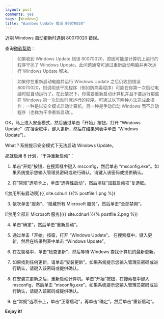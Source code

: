 ```yaml
---
layout: post
comments: yes
tags: [Windows]
title: "Windows Update 错误 80070020"
---
```


近期 Windows 自动更新时遇到 80070020 错误。

查询[微软帮助](http://windows.microsoft.com/zh-cn/windows/windows-update-error-80070020#1TC=windows-7)：

  > 如果收到 Windows Update 错误 80070020，原因可能是计算机上运行的程序干扰了 Windows Update。此问题通常可通过重新启动电脑并再次运行 Windows Update 解决。

  > 如果你在重新启动电脑并运行 Windows Update 之后仍收到错误 80070020，则说明该干扰程序（例如防病毒程序）可能在你第一次启动电脑时就自动运行了。在此情况下，你需要重新启动计算机并且不要运行那些在 Windows 第一次启动时就运行的程序。可通过以下两种方法完成此操作：一种是以安全模式启动计算机，另一种是手动启动 Windows 而不启动程序（也称为干净重新启动）。

OK，马上进入安全模式，然后通过单击「开始」按钮，打开 “Windows Update”（在搜索框中，键入更新，然后在结果列表中单击 “Windows Update”）。

What？系统提示安全模式下无法启动 Windows Update。

那就启用 B 计划，“干净重新启动”：

  1. 单击“开始”按钮，在搜索框中键入 msconfig，然后单击‌ “msconfig.exe”。如果系统提示您输入管理员密码或进行确认，请键入该密码或提供确认。

  2. 在“常规”选项卡上，单击“选择性启动”，然后清除“加载启动项”复选框。

  ![禁用所有启动项]({{ site.cdnurl }}{% postfile 1.png %})

  3. 依次单击“服务”、“隐藏所有 Microsoft 服务”，然后单击“全部禁用”。

  ![禁用全部非 Microsoft 服务]({{ site.cdnurl }}{% postfile 2.png %})

  4. 单击“确定”，然后单击“重新启动”。

  5. 通过单击「开始」按钮，打开 “Windows Update”。 在搜索框中，键入更新，然后在结果列表中单击 “Windows Update”。

  6. 在左窗格中，单击“检查更新”，然后等待 Windows 查找计算机的最新更新。

  7. 如果找到任何更新，请单击“安装更新”。如果系统提示您输入管理员密码或进行确认，请键入该密码或提供确认。

  8. 在安装完更新之后，重新启动计算机。单击“开始”按钮，在搜索框中键入 msconfig，然后单击 “msconfig.exe”。如果系统提示您输入管理员密码或进行确认，请键入该密码或提供确认。

  9. 在“常规”选项卡上，单击“正常启动”，再单击“确定”，然后单击“重新启动”。

**Enjoy it!**
